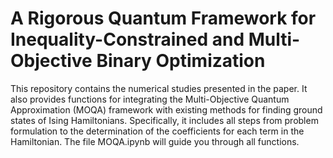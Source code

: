 # A Rigorous Quantum Framework for Inequality-Constrained and Multi-Objective Binary Optimization

This repository contains the numerical studies presented in the paper. It also provides functions for integrating the Multi-Objective Quantum Approximation (MOQA) framework with existing methods for finding ground states of Ising Hamiltonians. Specifically, it includes all steps from problem formulation to the determination of the coefficients for each term in the Hamiltonian.
The file MOQA.ipynb will guide you through all functions.
